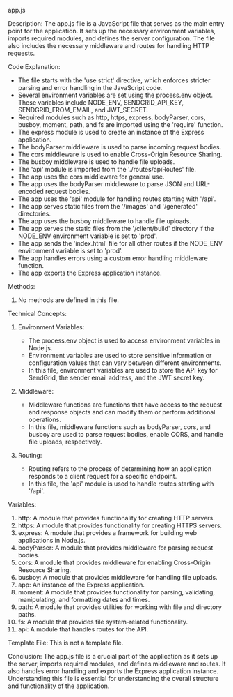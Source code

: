 app.js

Description:
The app.js file is a JavaScript file that serves as the main entry point for the application. It sets up the necessary environment variables, imports required modules, and defines the server configuration. The file also includes the necessary middleware and routes for handling HTTP requests.

Code Explanation:
- The file starts with the 'use strict' directive, which enforces stricter parsing and error handling in the JavaScript code.
- Several environment variables are set using the process.env object. These variables include NODE_ENV, SENDGRID_API_KEY, SENDGRID_FROM_EMAIL, and JWT_SECRET.
- Required modules such as http, https, express, bodyParser, cors, busboy, moment, path, and fs are imported using the 'require' function.
- The express module is used to create an instance of the Express application.
- The bodyParser middleware is used to parse incoming request bodies.
- The cors middleware is used to enable Cross-Origin Resource Sharing.
- The busboy middleware is used to handle file uploads.
- The 'api' module is imported from the './routes/apiRoutes' file.
- The app uses the cors middleware for general use.
- The app uses the bodyParser middleware to parse JSON and URL-encoded request bodies.
- The app uses the 'api' module for handling routes starting with '/api'.
- The app serves static files from the '/images' and '/generated' directories.
- The app uses the busboy middleware to handle file uploads.
- The app serves the static files from the '/client/build' directory if the NODE_ENV environment variable is set to 'prod'.
- The app sends the 'index.html' file for all other routes if the NODE_ENV environment variable is set to 'prod'.
- The app handles errors using a custom error handling middleware function.
- The app exports the Express application instance.

Methods:
1. No methods are defined in this file.

Technical Concepts:
1. Environment Variables:
   - The process.env object is used to access environment variables in Node.js.
   - Environment variables are used to store sensitive information or configuration values that can vary between different environments.
   - In this file, environment variables are used to store the API key for SendGrid, the sender email address, and the JWT secret key.

2. Middleware:
   - Middleware functions are functions that have access to the request and response objects and can modify them or perform additional operations.
   - In this file, middleware functions such as bodyParser, cors, and busboy are used to parse request bodies, enable CORS, and handle file uploads, respectively.

3. Routing:
   - Routing refers to the process of determining how an application responds to a client request for a specific endpoint.
   - In this file, the 'api' module is used to handle routes starting with '/api'.

Variables:
1. http: A module that provides functionality for creating HTTP servers.
2. https: A module that provides functionality for creating HTTPS servers.
3. express: A module that provides a framework for building web applications in Node.js.
4. bodyParser: A module that provides middleware for parsing request bodies.
5. cors: A module that provides middleware for enabling Cross-Origin Resource Sharing.
6. busboy: A module that provides middleware for handling file uploads.
7. app: An instance of the Express application.
8. moment: A module that provides functionality for parsing, validating, manipulating, and formatting dates and times.
9. path: A module that provides utilities for working with file and directory paths.
10. fs: A module that provides file system-related functionality.
11. api: A module that handles routes for the API.

Template File:
This is not a template file.

Conclusion:
The app.js file is a crucial part of the application as it sets up the server, imports required modules, and defines middleware and routes. It also handles error handling and exports the Express application instance. Understanding this file is essential for understanding the overall structure and functionality of the application.
